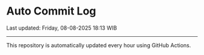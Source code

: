 # Auto Commit Log

Last updated: Friday, 08-08-2025 18:13 WIB

---

This repository is automatically updated every hour using GitHub Actions.
